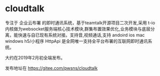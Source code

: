 # cloudtalk
专注于 企业云布署 的即时通讯系统，基于teamtalk开源项目二次开发,采用 t-io 内核做为websocket服务端核心技术模块,群集布置效果优化,业务模块与底层分离，能快速与自已现有系统对接。支持音,视频通话,支持 andoird ios mac windows h5/小程序 HttpApi 是全网唯一支持全平台布署的互联网即时通讯系统。




大约在2019年2月初全端发布。

发布地址在  https://gitee.com/pwsns/cloudtalk
